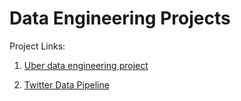 # Data Engineering Projects

Project Links:
1. [Uber data engineering project](https://github.com/hammaadrizwan/Uber-data-engineering-project)

2. [Twitter Data Pipeline](https://github.com/hammaadrizwan/Twitter_Data_Pipeline)
